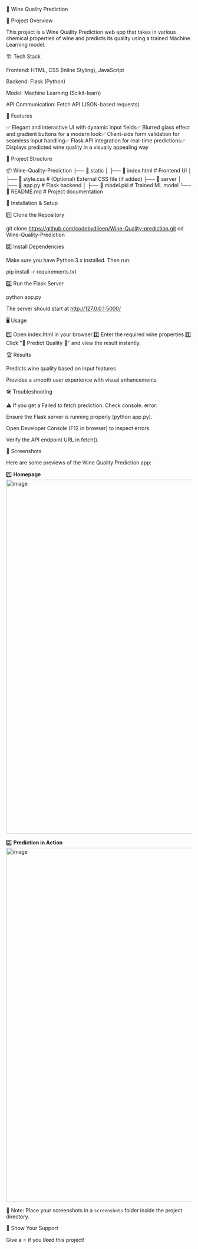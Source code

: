 🍷 Wine Quality Prediction

🚀 Project Overview

This project is a Wine Quality Prediction web app that takes in various chemical properties of wine and predicts its quality using a trained Machine Learning model.

🏗️ Tech Stack

Frontend: HTML, CSS (Inline Styling), JavaScript

Backend: Flask (Python)

Model: Machine Learning (Scikit-learn)

API Communication: Fetch API (JSON-based requests)

🎨 Features

✅ Elegant and interactive UI with dynamic input fields✅ Blurred glass effect and gradient buttons for a modern look✅ Client-side form validation for seamless input handling✅ Flask API integration for real-time predictions✅ Displays predicted wine quality in a visually appealing way

📂 Project Structure

📦 Wine-Quality-Prediction
├── 📁 static
│   ├── 🍷 index.html  # Frontend UI
│   ├── 🎨 style.css   # (Optional) External CSS file (if added)
├── 📁 server
│   ├── 🚀 app.py     # Flask backend
│   ├── 🤖 model.pkl  # Trained ML model
└── 📝 README.md       # Project documentation

🔧 Installation & Setup

1️⃣ Clone the Repository

 git clone https://github.com/codebydileep/Wine-Quality-prediction.git
 cd Wine-Quality-Prediction

2️⃣ Install Dependencies

Make sure you have Python 3.x installed. Then run:

pip install -r requirements.txt

3️⃣ Run the Flask Server

python app.py

The server should start at http://127.0.0.1:5000/

🖥️ Usage

1️⃣ Open index.html in your browser.2️⃣ Enter the required wine properties.3️⃣ Click "🍾 Predict Quality 🍾" and view the result instantly.

🏆 Results

Predicts wine quality based on input features

Provides a smooth user experience with visual enhancements

🛠️ Troubleshooting

⚠️ If you get a Failed to fetch prediction. Check console. error:

Ensure the Flask server is running properly (python app.py).

Open Developer Console (F12 in browser) to inspect errors.

Verify the API endpoint URL in fetch().


📸 Screenshots

Here are some previews of the Wine Quality Prediction app:

1️⃣ **Homepage**
   <img width="959" alt="image" src="https://github.com/user-attachments/assets/b15102de-ca46-443f-9f58-4c150dd4783b" />


2️⃣ **Prediction in Action**
   <img width="959" alt="image" src="https://github.com/user-attachments/assets/9f91d168-8b54-4c39-90f1-f55f7f499c3b" />


📝 Note: Place your screenshots in a `screenshots` folder inside the project directory.


🌟 Show Your Support

Give a ⭐️ if you liked this project!
